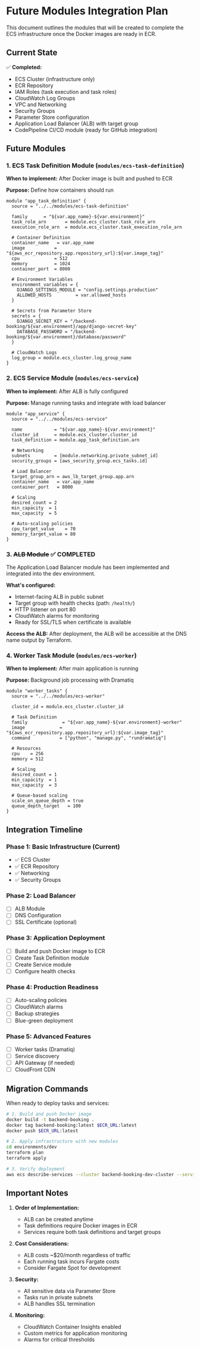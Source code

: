 # Future Modules Integration Plan

This document outlines the modules that will be created to complete the ECS infrastructure once the Docker images are ready in ECR.

## Current State

✅ **Completed:**
- ECS Cluster (infrastructure only)
- ECR Repository
- IAM Roles (task execution and task roles)
- CloudWatch Log Groups
- VPC and Networking
- Security Groups
- Parameter Store configuration
- Application Load Balancer (ALB) with target group
- CodePipeline CI/CD module (ready for GitHub integration)

## Future Modules

### 1. ECS Task Definition Module (`modules/ecs-task-definition`)

**When to implement:** After Docker image is built and pushed to ECR

**Purpose:** Define how containers should run

```hcl
module "app_task_definition" {
  source = "../../modules/ecs-task-definition"
  
  family      = "${var.app_name}-${var.environment}"
  task_role_arn       = module.ecs_cluster.task_role_arn
  execution_role_arn  = module.ecs_cluster.task_execution_role_arn
  
  # Container Definition
  container_name   = var.app_name
  image           = "${aws_ecr_repository.app.repository_url}:${var.image_tag}"
  cpu             = 512
  memory          = 1024
  container_port  = 8000
  
  # Environment Variables
  environment_variables = {
    DJANGO_SETTINGS_MODULE = "config.settings.production"
    ALLOWED_HOSTS         = var.allowed_hosts
  }
  
  # Secrets from Parameter Store
  secrets = {
    DJANGO_SECRET_KEY = "/backend-booking/${var.environment}/app/django-secret-key"
    DATABASE_PASSWORD = "/backend-booking/${var.environment}/database/password"
  }
  
  # CloudWatch Logs
  log_group = module.ecs_cluster.log_group_name
}
```

### 2. ECS Service Module (`modules/ecs-service`)

**When to implement:** After ALB is fully configured

**Purpose:** Manage running tasks and integrate with load balancer

```hcl
module "app_service" {
  source = "../../modules/ecs-service"
  
  name            = "${var.app_name}-${var.environment}"
  cluster_id      = module.ecs_cluster.cluster_id
  task_definition = module.app_task_definition.arn
  
  # Networking
  subnets         = [module.networking.private_subnet_id]
  security_groups = [aws_security_group.ecs_tasks.id]
  
  # Load Balancer
  target_group_arn = aws_lb_target_group.app.arn
  container_name   = var.app_name
  container_port   = 8000
  
  # Scaling
  desired_count = 2
  min_capacity  = 1
  max_capacity  = 5
  
  # Auto-scaling policies
  cpu_target_value    = 70
  memory_target_value = 80
}
```

### 3. ~~ALB Module~~ ✅ **COMPLETED**

The Application Load Balancer module has been implemented and integrated into the dev environment.

**What's configured:**
- Internet-facing ALB in public subnet
- Target group with health checks (path: `/health/`)
- HTTP listener on port 80
- CloudWatch alarms for monitoring
- Ready for SSL/TLS when certificate is available

**Access the ALB:**
After deployment, the ALB will be accessible at the DNS name output by Terraform.

### 4. Worker Task Module (`modules/ecs-worker`)

**When to implement:** After main application is running

**Purpose:** Background job processing with Dramatiq

```hcl
module "worker_tasks" {
  source = "../../modules/ecs-worker"
  
  cluster_id = module.ecs_cluster.cluster_id
  
  # Task Definition
  family             = "${var.app_name}-${var.environment}-worker"
  image             = "${aws_ecr_repository.app.repository_url}:${var.image_tag}"
  command           = ["python", "manage.py", "rundramatiq"]
  
  # Resources
  cpu    = 256
  memory = 512
  
  # Scaling
  desired_count = 1
  min_capacity  = 1
  max_capacity  = 3
  
  # Queue-based scaling
  scale_on_queue_depth = true
  queue_depth_target   = 100
}
```

## Integration Timeline

### Phase 1: Basic Infrastructure (Current)
- ✅ ECS Cluster
- ✅ ECR Repository
- ✅ Networking
- ✅ Security Groups

### Phase 2: Load Balancer
- [ ] ALB Module
- [ ] DNS Configuration
- [ ] SSL Certificate (optional)

### Phase 3: Application Deployment
- [ ] Build and push Docker image to ECR
- [ ] Create Task Definition module
- [ ] Create Service module
- [ ] Configure health checks

### Phase 4: Production Readiness
- [ ] Auto-scaling policies
- [ ] CloudWatch alarms
- [ ] Backup strategies
- [ ] Blue-green deployment

### Phase 5: Advanced Features
- [ ] Worker tasks (Dramatiq)
- [ ] Service discovery
- [ ] API Gateway (if needed)
- [ ] CloudFront CDN

## Migration Commands

When ready to deploy tasks and services:

```bash
# 1. Build and push Docker image
docker build -t backend-booking .
docker tag backend-booking:latest $ECR_URL:latest
docker push $ECR_URL:latest

# 2. Apply infrastructure with new modules
cd environments/dev
terraform plan
terraform apply

# 3. Verify deployment
aws ecs describe-services --cluster backend-booking-dev-cluster --services backend-booking-dev
```

## Important Notes

1. **Order of Implementation:**
   - ALB can be created anytime
   - Task definitions require Docker images in ECR
   - Services require both task definitions and target groups

2. **Cost Considerations:**
   - ALB costs ~$20/month regardless of traffic
   - Each running task incurs Fargate costs
   - Consider Fargate Spot for development

3. **Security:**
   - All sensitive data via Parameter Store
   - Tasks run in private subnets
   - ALB handles SSL termination

4. **Monitoring:**
   - CloudWatch Container Insights enabled
   - Custom metrics for application monitoring
   - Alarms for critical thresholds
